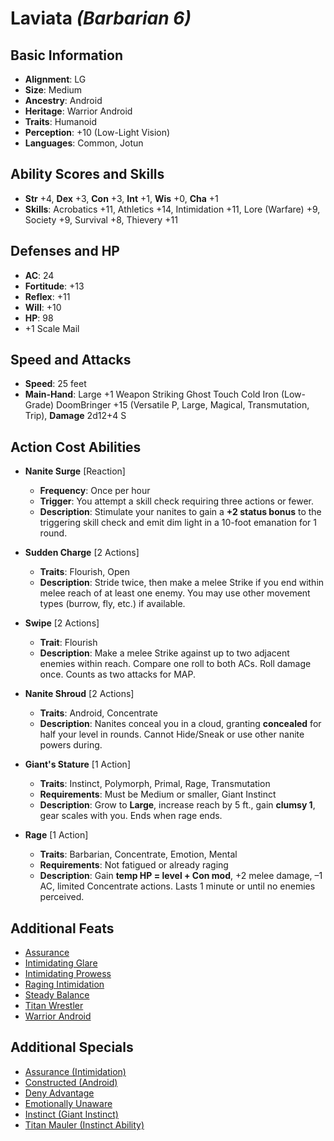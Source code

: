 # Laviata *(Barbarian 6)*

## Basic Information

- **Alignment**: LG
- **Size**: Medium
- **Ancestry**: Android
- **Heritage**: Warrior Android
- **Traits**: Humanoid
- **Perception**: +10 (Low-Light Vision)
- **Languages**: Common, Jotun

## Ability Scores and Skills

- **Str** +4, **Dex** +3, **Con** +3, **Int** +1, **Wis** +0, **Cha** +1
- **Skills**: Acrobatics +11, Athletics +14, Intimidation +11, Lore (Warfare) +9, Society +9, Survival +8, Thievery +11

## Defenses and HP

- **AC**: 24
- **Fortitude**: +13
- **Reflex**: +11
- **Will**: +10
- **HP**: 98
- +1 Scale Mail

## Speed and Attacks

- **Speed**: 25 feet
- **Main-Hand**: Large +1 Weapon Striking Ghost Touch Cold Iron (Low-Grade) DoomBringer +15 (Versatile P, Large, Magical, Transmutation, Trip), **Damage** 2d12+4 S

## Action Cost Abilities

- **Nanite Surge** [Reaction]
  - **Frequency**: Once per hour
  - **Trigger**: You attempt a skill check requiring three actions or fewer.
  - **Description**: Stimulate your nanites to gain a **+2 status bonus** to the triggering skill check and emit dim light in a 10-foot emanation for 1 round.

- **Sudden Charge** [2 Actions]
  - **Traits**: Flourish, Open
  - **Description**: Stride twice, then make a melee Strike if you end within melee reach of at least one enemy. You may use other movement types (burrow, fly, etc.) if available.

- **Swipe** [2 Actions]
  - **Trait**: Flourish
  - **Description**: Make a melee Strike against up to two adjacent enemies within reach. Compare one roll to both ACs. Roll damage once. Counts as two attacks for MAP.

- **Nanite Shroud** [2 Actions]
  - **Traits**: Android, Concentrate
  - **Description**: Nanites conceal you in a cloud, granting **concealed** for half your level in rounds. Cannot Hide/Sneak or use other nanite powers during.

- **Giant's Stature** [1 Action]
  - **Traits**: Instinct, Polymorph, Primal, Rage, Transmutation
  - **Requirements**: Must be Medium or smaller, Giant Instinct
  - **Description**: Grow to **Large**, increase reach by 5 ft., gain **clumsy 1**, gear scales with you. Ends when rage ends.

- **Rage** [1 Action]
  - **Traits**: Barbarian, Concentrate, Emotion, Mental
  - **Requirements**: Not fatigued or already raging
  - **Description**: Gain **temp HP = level + Con mod**, +2 melee damage, –1 AC, limited Concentrate actions. Lasts 1 minute or until no enemies perceived.

## Additional Feats

- [Assurance](https://2e.aonprd.com/Feats.aspx?ID=756)
- [Intimidating Glare](https://2e.aonprd.com/Feats.aspx?ID=796)
- [Intimidating Prowess](https://2e.aonprd.com/Feats.aspx?ID=797)
- [Raging Intimidation](https://2e.aonprd.com/Feats.aspx?ID=132)
- [Steady Balance](https://2e.aonprd.com/Feats.aspx?ID=845)
- [Titan Wrestler](https://2e.aonprd.com/Feats.aspx?ID=854)
- [Warrior Android](https://2e.aonprd.com/Heritages.aspx?Ancestry=27)

## Additional Specials

- [Assurance (Intimidation)](https://2e.aonprd.com/)
- [Constructed (Android)](https://2e.aonprd.com/)
- [Deny Advantage](https://2e.aonprd.com/Classes.aspx?ID=2)
- [Emotionally Unaware](https://2e.aonprd.com/)
- [Instinct (Giant Instinct)](https://2e.aonprd.com/Classes.aspx?ID=2)
- [Titan Mauler (Instinct Ability)](https://2e.aonprd.com/)
